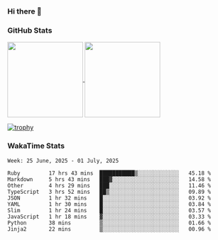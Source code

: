 ### Hi there 👋

### GitHub Stats

<a href="https://github.com/anuraghazra/github-readme-stats">
  <img align="center" height="170px" src="https://github-readme-stats.vercel.app/api/top-langs/?username=tksfjt1024&layout=compact&count_private=true&show_icons=true&show_icons=true&theme=graywhite" />
</a>
<a href="https://github.com/anuraghazra/github-readme-stats">
  <img align="center" height="170px" src="https://github-readme-stats.vercel.app/api?username=tksfjt1024&count_private=true&show_icons=true&show_icons=true&theme=graywhite" />
</a>

[![trophy](https://github-profile-trophy.vercel.app/?username=tksfjt1024)](https://github.com/ryo-ma/github-profile-trophy)

### WakaTime Stats

<!--START_SECTION:waka-->
```text
Week: 25 June, 2025 - 01 July, 2025

Ruby         17 hrs 43 mins  ███████████▒░░░░░░░░░░░░░   45.18 % 
Markdown     5 hrs 43 mins   ███▓░░░░░░░░░░░░░░░░░░░░░   14.58 % 
Other        4 hrs 29 mins   ███░░░░░░░░░░░░░░░░░░░░░░   11.46 % 
TypeScript   3 hrs 52 mins   ██▒░░░░░░░░░░░░░░░░░░░░░░   09.89 % 
JSON         1 hr 32 mins    █░░░░░░░░░░░░░░░░░░░░░░░░   03.92 % 
YAML         1 hr 30 mins    █░░░░░░░░░░░░░░░░░░░░░░░░   03.84 % 
Slim         1 hr 24 mins    █░░░░░░░░░░░░░░░░░░░░░░░░   03.57 % 
JavaScript   1 hr 18 mins    ▓░░░░░░░░░░░░░░░░░░░░░░░░   03.33 % 
Python       38 mins         ▒░░░░░░░░░░░░░░░░░░░░░░░░   01.66 % 
Jinja2       22 mins         ▒░░░░░░░░░░░░░░░░░░░░░░░░   00.96 % 
```
<!--END_SECTION:waka-->
